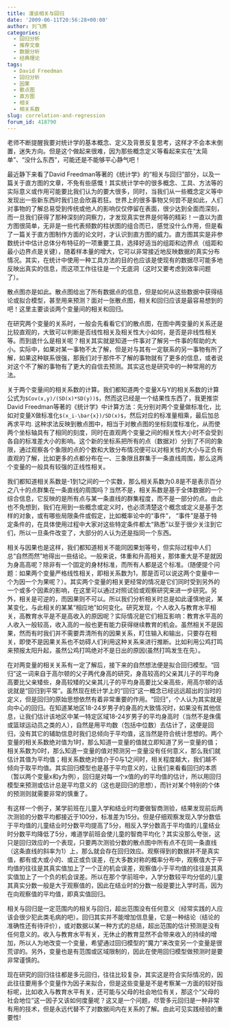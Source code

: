 ```yaml
---
title: 漫谈相关与回归
date: '2009-06-11T20:56:28+00:00'
author: 刘飞燕
categories:
  - 回归分析
  - 推荐文章
  - 数据分析
  - 经典理论
tags:
  - David Freedman
  - 回归分析
  - 因果
  - 散点图
  - 直方图
  - 相关
  - 相关系数
slug: correlation-and-regression
forum_id: 418790
---
```


老师不断提醒我要对统计学的基本概念、定义及背景反复思考，这样才不会本末倒置，迷失方向。但是这个做起来很难，因为那些概念定义等看起来实在“太简单”、“没什么东西”，可能还是不能够平心静气吧！

最近静下来看了David Freedman等著的《统计学》的“相关与回归”部分，以及一篇关于直方图的文章，不免有些感慨！其实统计学中的很多概念、工具、方法等的实际意义或作用可能要比我们认为的要大很多，同时，当我们从一些概念定义等中发现出一些新东西时我们总会欣喜若狂。世界上的很多事物又何尝不是如此，人们对事物的了解总易受到传统或他人的影响仅仅停留在表面，很少达到全面而深刻，而一旦我们获得了那种深刻的洞察力，才发现真实世界是何等的精彩！一直以为直方图很简单，无非是一些代表频数的柱状图的组合而已，感觉没什么作用，但是看了一篇关于直方图制作方面的论文时，才认识到直方图的威力。直方图其实是非参数统计中估计总体分布特征的一项重要工具，选择好适当的组距和边界点（组距和最小边界点是关键），随着样本量的增大，它可以非常接近地反映数据的真实分布情况。其实，在统计中使用一种工具方法的目的也应该是使现有的数据尽可能多地反映出真实的信息，而这项工作往往是一个无底洞（这时又要考虑到效率问题了）。
<!--more-->

散点图亦是如此。散点图给出了所有数据点的信息，但是如何从这些数据中获得结论或拟合模型，甚至用来预测？面对一张散点图，相关和回归应该是最容易想到的吧！这里主要谈谈两个变量间的相关和回归。

在研究两个变量的关系时，一般会先看看它们的散点图，在图中两变量的关系还是比较直观的，大致可以判断是否线性相关及相关性大小如何，是否是非线性相关等。而到底什么是相关呢？相关其实就是知道一件事对了解另一件事的帮助的大小。实际中，如果对某一事物不太了解，但是对与其有一定联系的另一事物有所了解，如果这种联系很强，那我们对于那件不了解的事物就有了更多的信息，或者说对这个不了解的事物有了更大的自信去预测。其实这也是研究中的一种常用的方法。

关于两个变量间的相关系数的计算。我们都知道两个变量X与Y的相关系数的计算公式为`$Cov(x,y)/(SD(x)*SD(y))$`，然而这已经是一个结果性东西了，我更推崇David Freedman等著的《统计学》中计算方法：先分别对两个变量做标准化，比如对变量X做标准化`$(x_i-\bar{x})/SD(x)$`，然后对应的标准量相乘，最后加总再求平均. 这种求法反映到散点图中，相当于对散点图的坐标刻度标准化，从而使两个坐标轴具有了相同的刻度，同时在直观两个变量之间的相关性大小时不会受到各自的标准差大小的影响。这个新的坐标系把所有的点（数据对）分到了不同的象限，通过观察各个象限的点的个数和大致分布情况便可以对相关性的大小与正负有直观的了解，比如更多的点都分布在一、三象限且群集于一条直线周围，那么这两个变量的一般具有较强的正线性相关。

我们都知道相关系数是-1到1之间的一个实数，那么相关系数为0.8是不是表示百分之八十的点群集在一条直线的周围吗？当然不是，相关系数是基于全体数据的一个综合信息，它反映的是所有点与某一条直线的群集程度，而不是一部分的点。由此也不免想到，我们在用到一些概念或定义时，也必须清楚这个概念或定义是基于怎样的对象，或有哪些局限条件或假定，比如概率论中的“事件”， “事件”是基于特定条件的，在具体使用过程中大家对这些特定条件都太“熟悉”以至于很少关注到它们，所以一旦条件改变了，大部分的人认为还是指同一个东西。

相关与因果也是这样，我们都知道相关不能同因果划等号，但实际过程中人们总“自然而然”地得出一些结论。一般来说，体重和升高相关，那体重大是不是就因为身高高呢？除非有一个固定的身材标准，而所有人都是这个标准。（随便提个问题：如果两个变量严格线性相关，即相关系数为1，那是否可以说这两个变量中一个为因一个为果呢？）。其实两个变量的相关更经常的情况是它们同时受到另外的一个或多个因素的影响，在这里可以通过对照试验或观察研究来进一步研究。另外，相关是可逆的，而因果则不可以。所以我们分析相关时总是如此谨慎地说，某某变化，与此相关的某某“相应地”如何变化。研究发现，个人收入与教育水平相关，高教育水平是不是高收入的原因呢？实际情况是它们相互影响：教育水平高的人收入一般较高，收入高的一般也更有能力获得继续教育的机会。虽然相关不是因果，然而有时我们并不需要弄清所有的因果关系，盯住输入和输出，只要存在相关，即使不是因果关系也不妨碍人们利用这种关系来进行推断。比如利用公鸡打鸣来预报太阳升起，虽然公鸡打鸣绝对不是日出的原因(虽然打鸣发生在先）。

在对两变量的相关关系有一定了解后，接下来的自然想法便是拟合回归模型。“回归”这一词来自于高尔顿的父子两代身高的研究，身高较高的父亲其儿子的平均身高要比父亲矮些，身高较矮的父亲其儿子的平均身高要比父亲高些，用高尔顿的话说就是“回归到平常”。虽然现在统计学上的“回归”这一概念已经远远超出的当时的定义，但是回归的原始思想依然有着非常重要的作用。“回归”，个人认为其实就是向中心的回归。在知道某地区18-24岁男子的身高的大致情况时，如果没有其他信息，让我们估计该地区中某一特定区域18-24岁男子的平均身高时（当然不是侏儒或篮球运动员之类的人），自然是用平均数（包括中位数）去估计了，这便是回归，没有其它的辅助信息时我们总倾向于平均值，这当然是符合统计思想的。两个变量的相关系数绝对值为1时，那么知道一变量的值就立即知道了另一变量的值；相关系数为0时，那么知道一变量的值对预测另一变量没有任何意义，那么我们就估计其值为平均值；相关系数绝对值介于0与1之间时，相关程度越大，我们越不倾向于取平均值。其实回归模型也是基于平均意义的，让我们来看看回归的本质（暂以两个变量x和y为例），回归是对每一个x值的y的平均值的估计，所以用回归模型来预测或估计总是平均意义的（这也是回归的思想），而针对某个特别的个体的预测则就需要非常的慎重了。

有这样一个例子，某学前班在儿童入学和结业时均要做智商测验，结果发现前后两次测验的分数平均都接近于100分，标准差为15分。但是仔细观察发现入学分数低于平均值的儿童结业时分数平均提高了5分，相反入学分数高于平均值的儿童结业时分数平均降低了5分，难道学前班会使儿童的智商平均化？其实没那么夸张，这只是回归效应的一个表现，只要两次测验分数的散点图中所有点不在同一条直线（这条直线的斜率为1）上，那么就会存在回归效应。观察得到的数据并不是真实值，都有或大或小的、或正或负误差，在大多数对称的概率分布中，观察值大于平均值的往往是其真实值加上了一个正的机会误差，观察值小于平均值的往往是其真实值加上了一个负的机会误差。所以在那个学前班中，入学分数较平均分低的儿童其真实分数一般是大于观察值的，因此在结业时的分数一般是要比入学时高，因为在向观察值的平均值，即真实值回归。

相关与回归是一定范围内的相关与回归，超出范围没有任何意义（经常实践的人应该会很少犯此类毛病的吧）。回归其实并不能增加信息量，它是一种结论（结论的准确性还有待评价），或对数据以某一种方式的总结，超出范围的估计预测是没有任何意义的。收入与教育水平有关，无休止的教育显然不会带来收入的持续的增加，所以人为地改变一个变量，希望通过回归模型的“魔力”来改变另一个变量是很荒谬的。另外，变量也是有范围或区域限制的，因此在使用回归模型做预测时是要非常谨慎的。

现在研究的回归往往都是多元回归，往往比较复杂，其实这是符合实际情况的，因此往往要用多个变量作为因子来拟合，但是这些变量是不是考察某一方面的较好指标呢，比如收入与教育水平有关，还可能与父母的社会地位有关，那这个“父母的社会地位”这一因子又该如何度量呢？这又是一个问题，尽管多元回归是一种非常有用的技术，但是永远代替不了对数据间内在关系的了解。由此可见实践经验的重要性!
